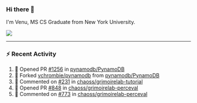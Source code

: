 ### Hi there 👋

I'm Venu, MS CS Graduate from New York University.


![](https://komarev.com/ghpvc/?username=vchrombie&label=👀)

---

### :zap: Recent Activity

<!--RECENT_ACTIVITY:start-->
1. 💪 Opened PR [#1256](https://github.com/pynamodb/PynamoDB/pull/1256) in [pynamodb/PynamoDB](https://github.com/pynamodb/PynamoDB)
2. 🔱 Forked [vchrombie/pynamodb](https://github.com/vchrombie/pynamodb) from [pynamodb/PynamoDB](https://github.com/pynamodb/PynamoDB)
3. 💬 Commented on [#231](https://github.com/chaoss/grimoirelab-tutorial/pull/231#issuecomment-2316111290) in [chaoss/grimoirelab-tutorial](https://github.com/chaoss/grimoirelab-tutorial)
4. 💪 Opened PR [#848](https://github.com/chaoss/grimoirelab-perceval/pull/848) in [chaoss/grimoirelab-perceval](https://github.com/chaoss/grimoirelab-perceval)
5. 💬 Commented on [#773](https://github.com/chaoss/grimoirelab-perceval/pull/773#issuecomment-2310237471) in [chaoss/grimoirelab-perceval](https://github.com/chaoss/grimoirelab-perceval)
<!--RECENT_ACTIVITY:end-->

<!--
**vchrombie/vchrombie** is a ✨ _special_ ✨ repository because its `README.md` (this file) appears on your GitHub profile.

Here are some ideas to get you started:

- 🔭 I’m currently working on ...
- 🌱 I’m currently learning ...
- 👯 I’m looking to collaborate on ...
- 🤔 I’m looking for help with ...
- 💬 Ask me about ...
- 📫 How to reach me: ...
- 😄 Pronouns: ...
- ⚡ Fun fact: ...
-->
